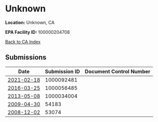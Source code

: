 # Unknown

**Location:** Unknown, CA

**EPA Facility ID:** 100000204708

[Back to CA Index](../../index.md)

## Submissions

| Date | Submission ID | Document Control Number |
|------|--------------|-------------------------|
| [2021-02-18](submissions/1000092481.md) | 1000092481 |  |
| [2016-03-25](submissions/1000056485.md) | 1000056485 |  |
| [2013-05-08](submissions/1000034004.md) | 1000034004 |  |
| [2009-04-30](submissions/54183.md) | 54183 |  |
| [2008-12-02](submissions/53074.md) | 53074 |  |
